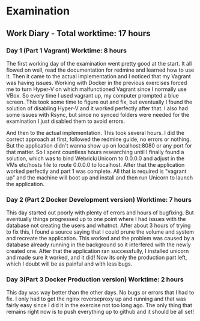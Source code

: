 # Examination
## Work Diary - Total worktime: 17 hours
### Day 1 (Part 1 Vagrant) Worktime: 8 hours
The first working day of the examination went pretty good at the start. It all flowed on well, read the documentation for redmine and learned how to use it.
Then it came to the actual implementation and I noticed that my Vagrant was having issues. Working with Docker in the previous exercises forced me to turn Hyper-V on which malfunctioned Vagrant since I normally use VBox. So every time I used vagrant up, my computer prompted a blue screen. This took some time to figure out and fix, but eventually I found the solution of disabling Hyper-V and it worked perfectly after that.
I also had some issues with Rsync, but since no synced folders were needed for the examination I just disabled them to avoid errors.

And then to the actual implementation. This took several hours. I did the correct approach at first, followed the redmine guide, no errors or nothing. But the application didn't wanna show up on localhost:8080 or any port for that matter. So I spent countless hours researching until I finally found a solution, which was to bind Webrick/Unicorn to 0.0.0.0 and adjust in the VMs etc/hosts file to route 0.0.0.0 to localhost. After that the application worked perfectly and part 1 was complete. All that is required is "vagrant up" and the machine will boot up and install and then run Unicorn to launch the application.

### Day 2 (Part 2 Docker Development version) Worktime: 7 hours
This day started out poorly with plenty of errors and hours of bugfixing. But eventually things progressed up to one point where
I had issues with the database not creating the users and whatnot. After about 3 hours of trying to fix this, I found a source saying that I could prune the volume and system and recreate the application. This worked and the problem was caused by a database already running in the background so it interfered with the newly created one. After that the application ran successfully, I installed unicorn and made sure it worked, and it did! Now its only the production part left, which I doubt will be as painful and with less bugs.

### Day 3(Part 3 Docker Production version) Worktime: 2 hours
This day was way better than the other days. No bugs or errors that I had to fix. I only had to get the nginx reverseproxy up and running and that was fairly easy since I did it in the exercise not too long ago. The only thing that remains right now is to push everything up to github and it should be all set!